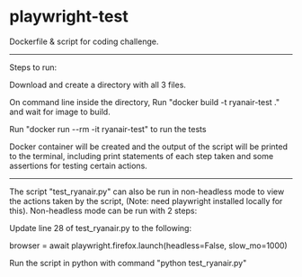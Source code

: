 # playwright-test

Dockerfile & script for coding challenge.

----------------------------------------------------------------------

Steps to run:

Download and create a directory with all 3 files.

On command line inside the directory, Run "docker build -t ryanair-test ." and wait for image to build.

Run "docker run --rm -it ryanair-test" to run the tests

Docker container will be created and the output of the script will be printed to the terminal, including print statements of each step taken and some assertions for testing certain actions.

----------------------------------------------------------------------

The script "test_ryanair.py" can also be run in non-headless mode to view the actions taken by the script, (Note: need playwright installed locally for this).
Non-headless mode can be run with 2 steps:

Update line 28 of test_ryanair.py to the following:

browser = await playwright.firefox.launch(headless=False, slow_mo=1000)

Run the script in python with command "python test_ryanair.py"

